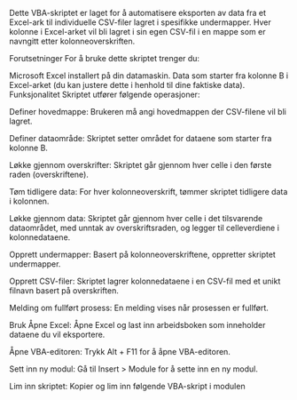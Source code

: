 Dette VBA-skriptet er laget for å automatisere eksporten av data fra et Excel-ark til individuelle CSV-filer lagret i spesifikke undermapper. Hver kolonne i Excel-arket vil bli lagret i sin egen CSV-fil i en mappe som er navngitt etter kolonneoverskriften.

Forutsetninger
For å bruke dette skriptet trenger du:

Microsoft Excel installert på din datamaskin.
Data som starter fra kolonne B i Excel-arket (du kan justere dette i henhold til dine faktiske data).
Funksjonalitet
Skriptet utfører følgende operasjoner:

Definer hovedmappe: Brukeren må angi hovedmappen der CSV-filene vil bli lagret.

Definer dataområde: Skriptet setter området for dataene som starter fra kolonne B.

Løkke gjennom overskrifter: Skriptet går gjennom hver celle i den første raden (overskriftene).

Tøm tidligere data: For hver kolonneoverskrift, tømmer skriptet tidligere data i kolonnen.

Løkke gjennom data: Skriptet går gjennom hver celle i det tilsvarende dataområdet, med unntak av overskriftsraden, og legger til celleverdiene i kolonnedataene.

Opprett undermapper: Basert på kolonneoverskriftene, oppretter skriptet undermapper.

Opprett CSV-filer: Skriptet lagrer kolonnedataene i en CSV-fil med et unikt filnavn basert på overskriften.

Melding om fullført prosess: En melding vises når prosessen er fullført.

Bruk
Åpne Excel: Åpne Excel og last inn arbeidsboken som inneholder dataene du vil eksportere.

Åpne VBA-editoren: Trykk Alt + F11 for å åpne VBA-editoren.

Sett inn ny modul: Gå til Insert > Module for å sette inn en ny modul.

Lim inn skriptet: Kopier og lim inn følgende VBA-skript i modulen
